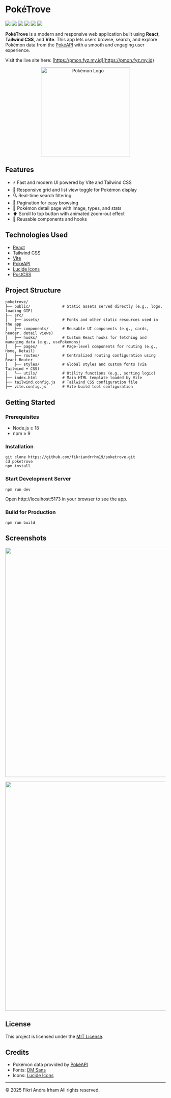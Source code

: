 # PokéTrove

<p align="left">
  <img src="https://img.shields.io/badge/version-1.0.0-blue" />
  <img src="https://img.shields.io/badge/license-MIT-green" />
  <img src="https://img.shields.io/badge/React-19.0.0-61DAFB?logo=react&logoColor=white" />
  <img src="https://img.shields.io/badge/TailwindCSS-3.4.1-38B2AC?logo=tailwindcss&logoColor=white" />
  <img src="https://img.shields.io/badge/Vite-6.2.0-646CFF?logo=vite&logoColor=white" />
  <img src="https://img.shields.io/badge/Demo-pmon.fyz.my.id-blue?logo=vercel&logoColor=white" />
</p>


**PokéTrove** is a modern and responsive web application built using **React**, **Tailwind CSS**, and **Vite**.  This app lets users browse, search, and explore Pokémon data from the [PokéAPI](https://pokeapi.co/) with a smooth and engaging user experience.

Visit the live site here: [https://pmon.fyz.my.id](https://pmon.fyz.my.id)

<p align="center">
  <img src="https://https://raw.githubusercontent.com/fikriandrrhm19/poketrove/main/public/image/pokemon_logo.png" alt="Pokémon Logo" width="280"/>
</p>

## Features

- ⚡ Fast and modern UI powered by Vite and Tailwind CSS  
- 📱 Responsive grid and list view toggle for Pokémon display  
- 🔍 Real-time search filtering  
- 📄 Pagination for easy browsing  
- 🧭 Pokémon detail page with image, types, and stats  
- ⬆️ Scroll to top button with animated zoom-out effect  
- 🧠 Reusable components and hooks  

## Technologies Used

- [React](https://react.dev/)
- [Tailwind CSS](https://tailwindcss.com/)
- [Vite](https://vitejs.dev/)
- [PokéAPI](https://pokeapi.co/)
- [Lucide Icons](https://lucide.dev/)
- [PostCSS](https://postcss.org/)


## Project Structure
```
poketrove/ 
├── public/              # Static assets served directly (e.g., logo, loading GIF) 
├── src/ 
│   ├── assets/          # Fonts and other static resources used in the app 
│   ├── components/      # Reusable UI components (e.g., cards, header, detail views) 
│   ├── hooks/           # Custom React hooks for fetching and managing data (e.g., usePokemons) 
│   ├── pages/           # Page-level components for routing (e.g., Home, Detail) 
│   ├── routes/          # Centralized routing configuration using React Router 
│   ├── styles/          # Global styles and custom fonts (via Tailwind + CSS) 
│   └── utils/           # Utility functions (e.g., sorting logic) 
├── index.html           # Main HTML template loaded by Vite 
├── tailwind.config.js   # Tailwind CSS configuration file 
├── vite.config.js       # Vite build tool configuration
```


## Getting Started

### Prerequisites

- Node.js ≥ 18
- npm ≥ 9

### Installation

```
git clone https://github.com/fikriandrrhm19/poketrove.git
cd poketrove
npm install
```

### Start Development Server
```
npm run dev
```

Open http://localhost:5173 in your browser to see the app.

### Build for Production
```
npm run build
```

## Screenshots

<p align="center"> 
    <img src="https://github.com/user-attachments/assets/1f59bb1f-1c6e-48b6-81a6-ae32e9c8e965" width="720" /> 
</p> 
<p align="center">
    <img src="https://github.com/user-attachments/assets/818062c5-1548-40e5-b7aa-e197fc3bf740" width="720" />
</p>

## License

This project is licensed under the [MIT License](https://opensource.org/licenses/MIT).

## Credits

- Pokémon data provided by [PokéAPI](https://pokeapi.co/)
- Fonts: [DM Sans](https://fonts.google.com/specimen/DM+Sans)  
- Icons: [Lucide Icons](https://lucide.dev/)

---
© 2025 Fikri Andra Irham
All rights reserved.